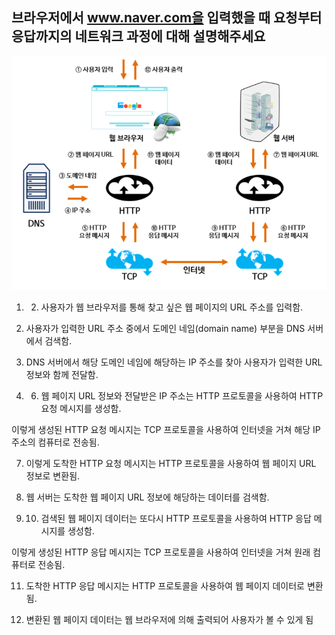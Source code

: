 ## 브라우저에서 www.naver.com을 입력했을 때 요청부터 응답까지의 네트워크 과정에 대해 설명해주세요

![네트워크_과정](./네트워크_과정.png)


1. 2. 사용자가 웹 브라우저를 통해 찾고 싶은 웹 페이지의 URL 주소를 입력함.

3. 사용자가 입력한 URL 주소 중에서 도메인 네임(domain name) 부분을 DNS 서버에서 검색함.

4. DNS 서버에서 해당 도메인 네임에 해당하는 IP 주소를 찾아 사용자가 입력한 URL 정보와 함께 전달함.

 
5. 6. 웹 페이지 URL 정보와 전달받은 IP 주소는 HTTP 프로토콜을 사용하여 HTTP 요청 메시지를 생성함.

이렇게 생성된 HTTP 요청 메시지는 TCP 프로토콜을 사용하여 인터넷을 거쳐 해당 IP 주소의 컴퓨터로 전송됨.

 

7. 이렇게 도착한 HTTP 요청 메시지는 HTTP 프로토콜을 사용하여 웹 페이지 URL 정보로 변환됨.

8. 웹 서버는 도착한 웹 페이지 URL 정보에 해당하는 데이터를 검색함.

 

9. 10. 검색된 웹 페이지 데이터는 또다시 HTTP 프로토콜을 사용하여 HTTP 응답 메시지를 생성함.

이렇게 생성된 HTTP 응답 메시지는 TCP 프로토콜을 사용하여 인터넷을 거쳐 원래 컴퓨터로 전송됨.

 

11. 도착한 HTTP 응답 메시지는 HTTP 프로토콜을 사용하여 웹 페이지 데이터로 변환됨.

12. 변환된 웹 페이지 데이터는 웹 브라우저에 의해 출력되어 사용자가 볼 수 있게 됨



